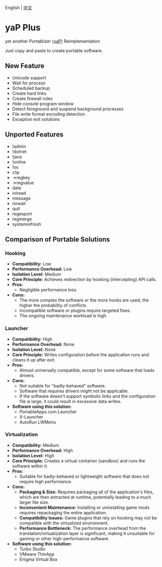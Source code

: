 English | [中文](./README_zh-CN.md)

# yaP Plus
yet another Portablizer [(yaP)](https://yap.rolandtoth.hu) Reimplementation

Just copy and paste to create portable software.

## New Feature
* Unicode support  
* Wait for process  
* Scheduled backup  
* Create hard links  
* Create firewall rules  
* Hide console program window  
* Detect foreground and suspend background processes  
* File write format encoding detection  
* Exception exit solutions

## Unported Features
* !admin
* !dotnet
* !java
* !online
* !os
* clip
* ->regkey
* ->regvalue
* date
* iniread
* message
* nowait
* quit
* regexport
* regmerge
* systemrefresh

## Comparison of Portable Solutions

### Hooking

*   **Compatibility:** Low
*   **Performance Overhead:** Low
*   **Isolation Level:** Medium
*   **Core Principle:** Achieves redirection by hooking (intercepting) API calls.
*   **Pros:**
    *   Negligible performance loss.
*   **Cons:**
    *   The more complex the software or the more hooks are used, the higher the probability of conflicts.
    *   Incompatible software or plugins require targeted fixes.
    *   The ongoing maintenance workload is high.

### Launcher

*   **Compatibility:** High
*   **Performance Overhead:** None
*   **Isolation Level:** None
*   **Core Principle:** Writes configuration before the application runs and cleans it up after exit.
*   **Pros:**
    *   Almost universally compatible, except for some software that loads drivers.
*   **Cons:**
    *   Not suitable for "badly-behaved" software.
    *   Software that requires drivers might not be applicable.
    *   If the software doesn't support symbolic links and the configuration file is large, it could result in excessive data writes.
*   **Software using this solution:**
    *   PortableApps.com Launcher
    *   X-Launcher
    *   AutoRun LWMenu

### Virtualization

*   **Compatibility:** Medium
*   **Performance Overhead:** High
*   **Isolation Level:** High
*   **Core Principle:** Creates a virtual container (sandbox) and runs the software within it.
*   **Pros:**
    *   Suitable for badly-behaved or lightweight software that does not require high performance.
*   **Cons:**
    *   **Packaging & Size:** Requires packaging all of the application's files, which are then extracted at runtime, potentially leading to a much larger file size.
    *   **Inconvenient Maintenance:** Installing or uninstalling game mods requires repackaging the entire application.
    *   **Compatibility Issues:** Game plugins that rely on hooking may not be compatible with the virtualized environment.
    *   **Performance Bottleneck:** The performance overhead from the translation/virtualization layer is significant, making it unsuitable for gaming or other high-performance software.
*   **Software using this solution:**
    *   Turbo Studio
    *   VMware ThinApp
    *   Enigma Virtual Box

